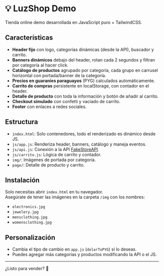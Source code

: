 # 💡 LuzShop Demo

Tienda online demo desarrollada en JavaScript puro + TailwindCSS.

## Características

- **Header fijo** con logo, categorías dinámicas (desde la API), buscador y carrito.
- **Banners dinámicos** debajo del header, rotan cada 2 segundos y filtran por categoría al hacer click.
- **Catálogo de productos** agrupado por categoría, cada grupo en carrusel horizontal con portada/banner de la categoría.
- **Precios en guaraníes paraguayos** (PYG) calculados automáticamente.
- **Carrito de compras** persistente en localStorage, con contador en el header.
- **Detalle de producto** con toda la información y botón de añadir al carrito.
- **Checkout simulado** con confetti y vaciado de carrito.
- **Footer** con enlaces a redes sociales.

## Estructura

- `index.html`: Solo contenedores, todo el renderizado es dinámico desde JS.
- `js/app.js`: Renderiza header, banners, catálogo y maneja eventos.
- `js/api.js`: Conexión a la API [FakeStoreAPI](https://fakestoreapi.com/products).
- `js/carrito.js`: Lógica de carrito y contador.
- `img/`: Imágenes de portada por categoría.
- `page/`: Detalle de producto y carrito.

## Instalación

Solo necesitas abrir `index.html` en tu navegador.  
Asegúrate de tener las imágenes en la carpeta `/img` con los nombres:
- `electronics.jpg`
- `jewelery.jpg`
- `mensclothing.jpg`
- `womensclothing.jpg`

## Personalización

- Cambia el tipo de cambio en `app.js` (`dolarToPYG`) si lo deseas.
- Puedes agregar más categorías y productos modificando la API o el JS.

---

¿Listo para vender? 🚀
